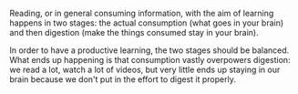 Reading, or in general consuming information, with the aim of learning happens in two stages: the actual consumption (what goes in your brain) and then digestion (make the things consumed stay in your brain).

In order to have a productive learning, the two stages should be balanced.
What ends up happening is that consumption vastly overpowers digestion: we read a lot, watch a lot of videos, but very little ends up staying in our brain because we don't put in the effort to digest it properly.
